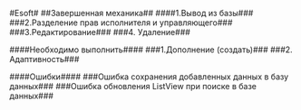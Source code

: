 #Esoft#
##Завершенная механика##
####1.Вывод из базы###
###2.Разделение прав исполнителя и управляющего###
###3.Редактирование###
###4. Удаление###

####Необходимо выполнить####
###1.Дополнение (создать)###
###2. Адаптивность###

####Ошибки####
###Ошибка сохранения добавленных данных в базу данных###
###Ошибка обновления ListView при поиске в базе данных###
